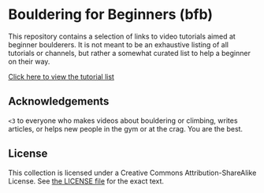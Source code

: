 # Bouldering for Beginners (bfb)

This repository contains a selection of links to video tutorials aimed at beginner boulderers.
It is not meant to be an exhaustive listing of all tutorials or channels, but rather a somewhat curated list to help a beginner on their way.

[Click here to view the tutorial list](bouldering_for_beginners.md)

## Acknowledgements

`<3` to everyone who makes videos about bouldering or climbing, writes articles, or helps new people in the gym or at the crag.
You are the best.

## License

This collection is licensed under a Creative Commons Attribution-ShareAlike License.
See [the LICENSE file](LICENSE) for the exact text.
